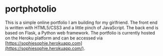 # portphotolio
This is a simple online portfolio I am building for my girlfriend.
The front end is written with HTML5/CSS3 and a little pinch of JavaScript.
The back end is based on Flask, a Python web framework.
The portfolio is currently hosted on the Heroku platform and can be accessed
via [https://sophiesophie.herokuapp.com](https://sophiesophie.herokuapp.com/).
